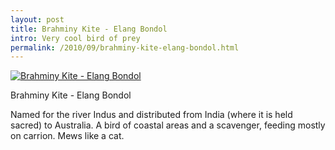 ```yaml
---
layout: post
title: Brahminy Kite - Elang Bondol
intro: Very cool bird of prey
permalink: /2010/09/brahminy-kite-elang-bondol.html
---
```

[![Brahminy Kite - Elang Bondol][6]][7]

   [6]: https://www-gm-opensocial.googleusercontent.com/gadgets/proxy/refresh=3600&container=gm&gadget=http%3A%2F%2Fwww.google.com%2Fig%2Fmodules%2Fgm%2Fphotos%2Fcard-flickr.xml/http://farm5.static.flickr.com/4113/5011018121_49824e4632_z.jpg (Brahminy Kite - Elang Bondol)
   [7]: http://www.flickr.com/photos/fajarnurdiansyah/5011018121/

Brahminy Kite - Elang Bondol

Named for the river Indus and distributed from India (where it is held sacred)
to Australia. A bird of coastal areas and a scavenger, feeding mostly on
carrion. Mews like a cat.